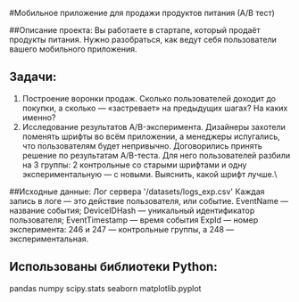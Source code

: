 #Мобильное приложение для продажи продуктов питания
(А/В тест)

##Описание проекта: 
Вы работаете в стартапе, который продаёт продукты питания. 
Нужно разобраться, как ведут себя пользователи вашего мобильного приложения. 

## Задачи:
1. Построение воронки продаж. Сколько пользователей доходит до покупки, а сколько — «застревает» на предыдущих шагах? На каких именно? 
2. Исследование результатов A/B-эксперимента. 
Дизайнеры захотели поменять шрифты во всём приложении, а менеджеры испугались, что пользователям будет непривычно. Договорились принять решение по результатам A/B-теста. Для него пользователей разбили на 3 группы: 2 контрольные со старыми шрифтами и одну экспериментальную — с новыми. Выяснить, какой шрифт лучше.\



##Исходные данные: 
Лог сервера '/datasets/logs_exp.csv'
Каждая запись в логе — это действие пользователя, или событие.
EventName — название события;
DeviceIDHash — уникальный идентификатор пользователя;
EventTimestamp — время события
ExpId — номер эксперимента: 246 и 247 — контрольные группы, а 248 — экспериментальная.


## Использованы библиотеки Python:
pandas
numpy
scipy.stats
seaborn
matplotlib.pyplot
